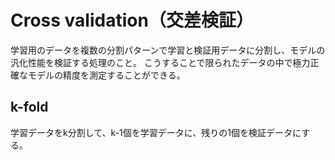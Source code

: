 # Cross validation（交差検証）

学習用のデータを複数の分割パターンで学習と検証用データに分割し、モデルの汎化性能を検証する処理のこと。
こうすることで限られたデータの中で極力正確なモデルの精度を測定することができる。


## k-fold

学習データをk分割して、k-1個を学習データに、残りの1個を検証データにする。


## 
